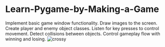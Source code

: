 # Learn-Pygame-by-Making-a-Game
Implement basic game window functionality. Draw images to the screen. Create player and enemy object classes. Listen for key presses to control movement. Detect collisions between objects. Control gameplay flow with winning and losing.
![crossy](https://github.com/Mikedweb/Learn-Pygame-by-Making-a-Game/assets/42615032/d757fedc-f9fc-4b8d-8dea-84335f12dd80)
